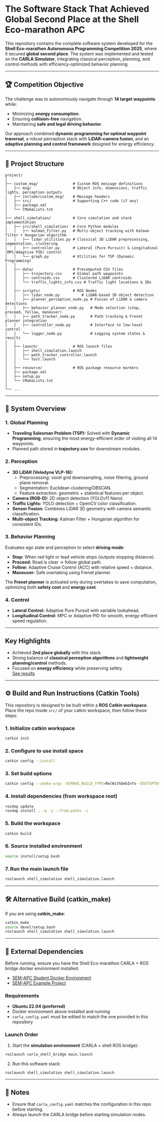 # The Software Stack That Achieved Global Second Place at the Shell Eco-marathon APC

This repository contains the complete software system developed for the **Shell Eco-marathon Autonomous Programming Competition 2025**, where it secured **global second place**. The system was implemented and tested on the **CARLA Simulator**, integrating classical perception, planning, and control methods with efficiency-optimized behavior planning.  

---

## 🏆 Competition Objective  
The challenge was to autonomously navigate through **14 target waypoints** while:  
- Minimizing **energy consumption**.  
- Ensuring **collision-free** navigation.  
- Maintaining **safe and legal driving behavior**.  

Our approach combined **dynamic programming for optimal waypoint traversal**, a robust perception stack with **LiDAR–camera fusion**, and an **adaptive planning and control framework** designed for energy efficiency.  

---

## 📂 Project Structure  

```
project/
│
├── custom_msg/                # Custom ROS message definitions
│   ├── msg/                   # Object info, dimensions, traffic lights, perception outputs
│   ├── include/custom_msg/    # Message headers
│   ├── src/                   # Supporting C++ code (if any)
│   ├── package.xml
│   └── CMakeLists.txt
│
├── shell_simulation/          # Core simulation and stack implementation
│   ├── src/shell_simulation/  # Core Python modules
│   │   ├── kalman_filter.py   # Multi-object tracking with Kalman filter + Hungarian algorithm
│   │   ├── lidar_utilities.py # Classical 3D LiDAR preprocessing, segmentation, clustering
│   │   ├── controller.py      # Lateral (Pure Pursuit) & Longitudinal (MPC/Adaptive PID) control
│   │   └── graph.py           # Utilities for TSP (Dynamic Programming)
│   │
│   ├── data/                  # Precomputed CSV files
│   │   ├── trajectory.csv     # Global path waypoints
│   │   ├── centroids.csv      # Clustered LiDAR centroids
│   │   └── traffic_lights_info.csv # Traffic light locations & IDs
│   │
│   ├── scripts/               # ROS Nodes
│   │   ├── lidar_node.py          # LiDAR-based 3D object detection
│   │   ├── planner_perception_node.py # Fusion of LiDAR & camera detections
│   │   ├── behavior_planner_node.py   # Mode selection (stop, proceed, follow, maneuver)
│   │   ├── path_tracker_node.py       # Path tracking & Frenet planner integration
│   │   ├── controller_node.py         # Interface to low-level control
│   │   └── logger_node.py             # Logging system states & results
│   │
│   ├── launch/                # ROS launch files
│   │   ├── shell_simulation.launch
│   │   ├── path_tracker_controller.launch
│   │   └── test.launch
│   │
│   ├── resource/              # ROS package resource markers
│   ├── package.xml
│   ├── setup.py
│   └── CMakeLists.txt
│
└── ...
```

---

## 🔑 System Overview  

### 1. Global Planning  
- **Traveling Salesman Problem (TSP):** Solved with **Dynamic Programming**, ensuring the most energy-efficient order of visiting all 14 waypoints.  
- Planned path stored in **trajectory.csv** for downstream modules.  

### 2. Perception  
- **3D LiDAR (Velodyne VLP-16):**  
  - Preprocessing: voxel grid downsampling, noise filtering, ground plane removal.  
  - Segmentation: Euclidean clustering/DBSCAN.  
  - Feature extraction: geometric + statistical features per object.  
- **Camera (RGB-D):** 2D object detection (YOLOv11 Nano).  
- **Traffic Lights:** YOLO detection + OpenCV color classification.  
- **Sensor Fusion:** Combines LiDAR 3D geometry with camera semantic classification.  
- **Multi-object Tracking:** Kalman Filter + Hungarian algorithm for consistent IDs.  

### 3. Behavior Planning  
Evaluates ego state and perception to select **driving mode**:  
- **Stop:** When red light or lead vehicle stops (outputs stopping distance).  
- **Proceed:** Road is clear → follow global path.  
- **Follow:** Adaptive Cruise Control (ACC) with relative speed + distance.  
- **Maneuver:** Safe overtaking using Frenet planner.  

The **Frenet planner** is activated only during overtakes to save computation, optimizing both **safety cost** and **energy cost**.  

### 4. Control  
- **Lateral Control:** Adaptive Pure Pursuit with variable lookahead.  
- **Longitudinal Control:** MPC or Adaptive PID for smooth, energy-efficient speed regulation.  

---

##  Key Highlights  
- Achieved **2nd place globally** with this stack.  
- Strong balance of **classical perception algorithms** and **lightweight planning/control** methods.  
- Focused on **energy efficiency** while preserving safety.  
[See results](https://www.shellecomarathon.com/2025-programme/autonomous-programming-competition.html)

---

## ⚙️ Build and Run Instructions (Catkin Tools)  

This repository is designed to be built within a **ROS Catkin workspace**. Place the repo inside `src/` of your catkin workspace, then follow these steps:  

### 1. Initialize catkin workspace  
```bash
catkin init
```

### 2. Configure to use install space  
```bash
catkin config --install
```

### 3. Set build options  
```bash
catkin config --cmake-args -DCMAKE_BUILD_TYPE=RelWithDebInfo -DSETUPTOOLS_DEB_LAYOUT=OFF
```

### 4. Install dependencies (from workspace root)  
```bash
rosdep update
rosdep install . -q -y --from-paths -i
```

### 5. Build the workspace  
```bash
catkin build
```

### 6. Source installed environment  
```bash
source install/setup.bash
```

### 7. Run the main launch file  
```bash
roslaunch shell_simulation shell_simulation.launch
```

---

## 🛠 Alternative Build (catkin_make)  

If you are using **catkin_make**:  

```bash
catkin_make
source devel/setup.bash
roslaunch shell_simulation shell_simulation.launch
```

---

## 🔗 External Dependencies  

Before running, ensure you have the Shell Eco-marathon CARLA + ROS bridge docker environment installed:  

- [SEM-APC Student Docker Environment](https://github.com/swri-robotics/sem-apc-student-docker-environment)  
- [SEM-APC Example Project](https://github.com/swri-robotics/sem-apc-example-project)  

### Requirements  
- **Ubuntu 22.04 (preferred)**  
- Docker environment above installed and running  
- `carla_config.yaml` must be edited to match the one provided in this repository  

### Launch Order  
1. Start the **simulation environment** (CARLA + shell ROS bridge):  
```bash
roslaunch carla_shell_bridge main.launch
```  

2. Run this software stack:  
```bash
roslaunch shell_simulation shell_simulation.launch
```  

---

## 📌 Notes  
- Ensure that `carla_config.yaml` matches the configuration in this repo before starting.  
- Always launch the CARLA bridge before starting simulation nodes.  
